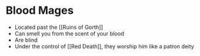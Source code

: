 # Blood Mages

* Located past the [[Ruins of Gorth]]
* Can smell you from the scent of your blood
* Are blind
* Under the control of [[Red Death]], they worship him like a patron deity